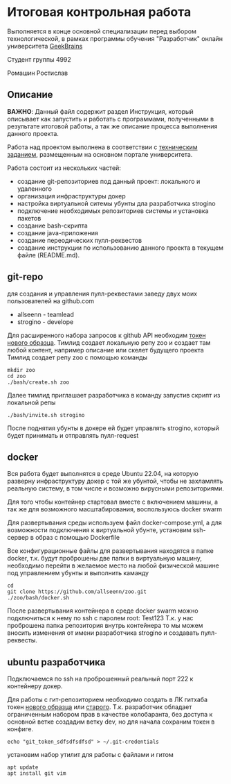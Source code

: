 # Итоговая контрольная работа

Выполняется в конце основной специализации перед выбором технологической, в рамках программы обучения "Разработчик" онлайн университета [GeekBrains](https://gb.ru)

Студент группы 4992

Ромашин Ростислав

## Описание

**ВАЖНО**: Данный файл содержит раздел Инструкция, который описывает как запустить и работать с программами, полученными в результате итоговой работы, а так же описание процесса выполнения данного проекта.

Работа над проектом выполнена в соответствии с [техническим заданием](https://gbcdn.mrgcdn.ru/uploads/asset/4868005/attachment/1f0bfdadc1c954fc748a4890b644e605.pdf), размещенным на основном портале университета.

Работа состоит из нескольких частей:

- создание git-репозиториев под данный проект: локального и удаленного
- организация инфраструктуры докер
- настройка виртуальной ситемы убунты дла разработчика strogino
- подключение необходимых репозиториев системы и установка пакетов
- создание bash-скрипта
- создание java-приложения
- создание переодических пулл-реквестов
- создание инструкции по использованию данного проекта в текущем файле (README.md).

## git-repo
для создания и управления пулл-реквестами заведу двух моих пользователей на github.com
- allseenn - teamlead
- strogino - develope

Для расширенного набора запросов к github API необходим [токен нового образца](https://github.com/settings/tokens?type=beta).
Тимлид создает локальную репу zoo и создает там любой контент, например описание или скелет будущего проекта
Тимлид создает репу zoo с помощью команды

```
mkdir zoo
cd zoo
./bash/create.sh zoo
```
Далее тимлид приглашает разработчика в команду запустив скрипт из локальной репы

```
./bash/invite.sh strogino
```
После поднятия убунты в докере ей будет управлять strogino, который будет принимать и отправлять пулл-request

## docker

Вся работа будет выполнятся в среде Ubuntu 22.04, на которую разверну инфраструктуру докер с той же убунтой, чтобы не захламлять реальную систему, в том числе и возможно вирусными репозиториями.

Для того чтобы контейнер стартовал вместе с включением машины, а так же для возможного масштабирования, воспользуюсь docker swarm

Для развертывания среды используем файл docker-compose.yml, а для возможности подключения к виртуальной убунте, установим ssh-сервер в образ c помощью Dockerfile

Все конфигурационные файлы для развертывания находятся в папке docker, т.к. будут проброшены две папки в виртуальную машину, необходимо перейти в желаемое место на любой физической машине под управлением убунты и выполнить каманду

```
cd
git clone https://github.com/allseenn/zoo.git
./zoo/bash/docker.sh
```
После развертывания контейнера в среде docker swarm можно подключиться к нему по ssh c паролем root: Test123
Т.к. у нас проброшена папка репозитория внутрь контейнера то мы можем вносить изменения от имени разработчика strogino и создавать пулл-реквесты.

## ubuntu разработчика
Подключаемся по ssh на проброшенный реальный порт 222 к контейнеру докер.

Для работы с гит-репозиторием необходимо создать в ЛК гитхаба токен [нового образца](https://github.com/settings/tokens?type=beta) или [старого](https://github.com/settings/tokens/new). Т.к. разработчик обладает ограниченным набором прав в качестве колобаранта, без доступа к основной ветке создадим ветку dev, но для начала сохраним токен в конфиге.
```
echo "git_token_sdfsdfsdfsd" > ~/.git-credentials
```
установим набор утилит для работы с файлами и гитом

```
apt update
apt install git vim
```